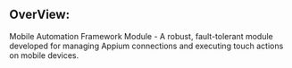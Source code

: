 ## OverView:
Mobile Automation Framework Module - A robust, fault-tolerant module developed for managing Appium connections and executing touch actions on mobile devices.
